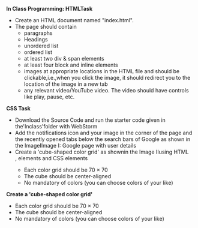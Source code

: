 
**In Class Programming: HTMLTask**

- Create an HTML document named "index.html".
- The page should contain 
  - paragraphs
  - Headings
  - unordered list
  - ordered list
  - at least two div & span elements
  - at least four block and inline elements
  - images at appropriate locations in the HTML file and should be clickable,i.e.,when you click the image, it should redirect you to the       location of the image in a new tab
  - any relevant video/YouTube video. The video should have controls like play, pause, etc.


**CSS Task**

- Download the Source Code and run the starter code given in the'Inclass'folder with WebStorm
- Add the notifications icon and your image in the corner of the page and the recently opened tabs below the search bars of Google as shown    in the ImageIImage I: Google page with user details
- Create a 'cube-shaped color grid' as shownin the Image IIusing HTML <div>, <span> elements and CSS elements
  - Each color grid should be 70 × 70
  - The cube should be center-aligned
  - No mandatory of colors (you can choose colors of your like)
  

**Create a 'cube-shaped color grid'**

- Each color grid should be 70 × 70
- The cube should be center-aligned
- No mandatory of colors (you can choose colors of your like)
